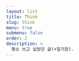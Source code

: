 ```yaml
---
layout: list
title: Think
slug: think
menu: true
submenu: false
order: 2
description: >
  평소 쓰고 싶었던 글(+일기장).  
---
```

